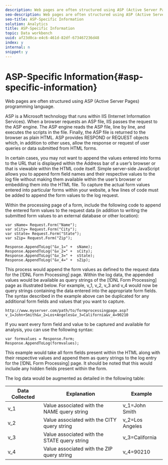 ```yaml
---
description: Web pages are often structured using ASP (Active Server Pages) programming language.
seo-description: Web pages are often structured using ASP (Active Server Pages) programming language.
seo-title: ASP-Specific Information
solution: Analytics
title: ASP-Specific Information
topic: Data workbench
uuid: af23d0ca-e4c6-461d-82df-673467236d48
index: y
internal: n
snippet: y
---
```


# ASP-Specific Information{#asp-specific-information}

Web pages are often structured using ASP (Active Server Pages) programming language.

 ASP is a Microsoft technology that runs within IIS (Internet Information Services). When a browser requests an ASP file, IIS passes the request to the ASP engine. The ASP engine reads the ASP file, line by line, and executes the scripts in the file. Finally, the ASP file is returned to the browser as plain HTML. ASP provides RESPOND or REQUEST objects which, in addition to other uses, allow the response or request of user queries or data submitted from HTML forms.

In certain cases, you may not want to append the values entered into forms to the URL that is displayed within the Address bar of a user’s browser or that is viewable within the HTML code itself. Simple server-side JavaScript allows you to append form field names and their respective values to the log file without making them available within the user’s browser or embedding them into the HTML file. To capture the actual form values entered into particular forms within your website, a few lines of code must be added to append the form values to the log request.

Within the processing page of a form, include the following code to append the entered form values to the request data (in addition to writing the submitted form values to an external database or other location):

```
var sName= Request.Form("Name"); 
var sCity= Request.Form("City"); 
var sState= Request.Form("State"); 
var sZip= Request.Form("Zip"); 
 
Response.AppendToLog("&v_1=" +  sName); 
Response.AppendToLog("&v_2=" +  sCity); 
Response.AppendToLog("&v_3=" +  sState); 
Response.AppendToLog("&v_4=" +  sZip);
```

This process would append the form values as defined to the request data for the [!DNL Form Processing] page. Within the log data, the appended values would be available as query strings of the [!DNL Form Processing] page as illustrated below. For example, v_1, v_2, v_3 and v_4 would now be query strings containing the data entered into the appropriate form fields. The syntax described in the example above can be duplicated for any additional form fields and values that you want to capture.

```
http://www.myserver.com/path/to/formprocessingpage.asp?v_1=John+Smith&v_2=Los+Angeles&v_3=California&v_4=90210
```

If you want every form field and value to be captured and available for analysis, you can use the following syntax:

```
var formvalues = Response.Form; 
Response.AppendToLog(formvalues); 

```

This example would take all form fields present within the HTML along with their respective values and append them as query strings to the log entry for the [!DNL Form Processing] page. It should be noted that this would include any hidden fields present within the form.

The log data would be augmented as detailed in the following table:

|  Data Collected  | Explanation  | Example  |
|---|---|---|
|  v_1  | Value associated with the NAME query string  | v_1=John Smith  |
|  v_2  | Value associated with the CITY query string  | v_2=Los Angeles  |
|  v_3  | Value associated with the STATE query string  | v_3=California  |
|  v_4  | Value associated with the ZIP query string  | v_4=90210  |


